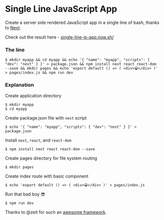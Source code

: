 # Single Line JavaScript App

Create a server side rendered JavaScript app in a single line of bash, thanks to [Next](https://github.com/zeit/next.js/).

Check out the result here - [single-line-js-app.now.sh/](https://single-line-js-app.now.sh/)

### The line

```
$ mkdir myapp && cd myapp && echo '{ "name": "myapp", "scripts": { "dev": "next" } }' > package.json && npm install next react react-dom --save && mkdir pages && echo 'export default () => ( <div>😀</div> )' > pages/index.js && npm run dev
```

### Explanation

Create application directory

```
$ mkdir myapp
$ cd myapp
```

Create package.json file with `next` script

```
$ echo '{ "name": "myapp", "scripts": { "dev": "next" } }' > package.json
```

Install `next`, `react`, and `react-dom`

```
$ npm install next react react-dom --save
```

Create pages directory for file system routing

```
$ mkdir pages
```

Create index route with basic component

```
$ echo 'export default () => ( <div>😀</div> )' > pages/index.js
```

Run that bad boy 😎

```
$ npm run dev
```

Thanks to @zeit for such an [awesome framework](https://github.com/zeit/next.js).
